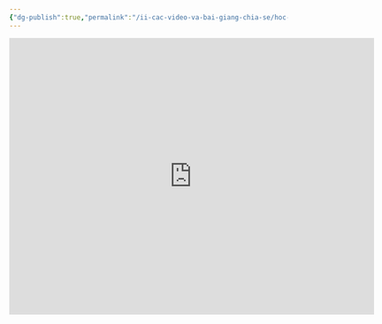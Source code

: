 ```yaml
---
{"dg-publish":true,"permalink":"/ii-cac-video-va-bai-giang-chia-se/hoc-tu-vung-bang-space-repetition/","dgPassFrontmatter":true,"created":"","updated":""}
---
```


<iframe width="660" height="500" src="https://www.youtube.com/embed/aBh1oNtRsBE" title="YouTube video player" frameborder="0" allow="accelerometer; autoplay; clipboard-write; encrypted-media; gyroscope; picture-in-picture; web-share" allowfullscreen></iframe>